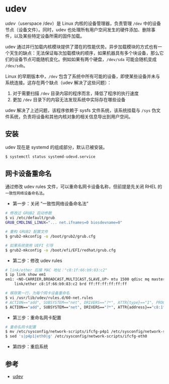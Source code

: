 # udev

_udev_（userspace /dev）是 Linux 内核的设备管理器，负责管理 `/dev` 中的设备节点（设备文件）。同时，udev 也处理所有用户空间发生的硬件添加、删除事件，以及某些特定设备所需的固件加载。

udev 通过并行加载内核模块提供了潜在的性能优势。异步加载模块的方式也有一个天生的缺点：无法保证每次加载模块的顺序，如果机器具有多个块设备，那么它们的设备节点可能随机变化。例如如果有两个硬盘，`/dev/sda` 可能会随机变成 `/dev/sdb`。

Linux 的早期版本中，`/dev` 包含了系统中所有可能的设备，即使某些设备并未与系统连接。这存在两个缺点（udev 解决了这些问题）：

1. 对于需要扫描 `/dev` 目录内容的程序而言，降低了程序的执行速度
2. 更加 `/dev` 目录下的内容无法发现系统中实际存在哪些设备

udev 解决了上述问题，该程序依赖于 sysfs 文件系统，该系统挂载与 `/sys` 伪文件系统，负责将设备和其他内核对象的相关信息导出到用户空间。

## 安装

udev 现在是 systemd 的组成部分，默认已被安装。

```sh
$ systemctl status systemd-udevd.service
```

## 网卡设备重命名

通过修改 udev rules 文件，可以重命名网卡设备名称，但前提是先关闭 RHEL 的 `一致性网络设备命名法`。

* 第一步：关闭 “一致性网络设备命名法”

```bash
# 修改过 GRUB2 启动参数
$ vi /etc/default/grub
GRUB_CMDLINE_LINUX="... net.ifnames=0 biosdevname=0"
```

```bash
# 重构 GRUB2 配置文件
$ grub2-mkconfig -o /boot/grub2/grub.cfg

# 如果系统使用 UEFI 引导
$ grub2-mkconfig -o /boot/efi/EFI/redhat/grub.cfg
```

* 第二步：修改 udev rules

```bash
# link/ether 后接 MAC 地址："c8:1f:66:b9:83:c2"
$ ip link show em1
em1: <NO-CARRIER,BROADCAST,MULTICAST,SLAVE,UP> mtu 1500 qdisc mq master bond0 state DOWN mode DEFAULT group default qlen 1000
    link/ether c8:1f:66:b9:83:c2 brd ff:ff:ff:ff:ff:ff
```

```bash
# 移除第一行，为每个网卡设备重命名
$ vi /usr/lib/udev/rules.d/60-net.rules
# ACTION=="add", SUBSYSTEM=="net", DRIVERS=="?*", ATTR{type}=="1", PROGRAM="/lib/udev/rename_device", RESULT=="?*", NAME="$result"
$ ACTION=="add", SUBSYSTEM=="net", DRIVERS=="?*", ATTR{address}=="c8:1f:66:b9:83:c2", NAME="eth123"
```

* 第三步：重命名网卡配置

```bash
# 重命名网卡配置
$ mv /etc/sysconfig/network-scripts/ifcfg-p4p1 /etc/sysconfig/network-scripts/ifcfg-eth0
$ sed 's|p4p1|eth0|g' /etc/sysconfig/network-scripts/ifcfg-eth0
```

* 第四步：重启系统

## 参考

* [udev](https://wiki.archlinux.org/index.php/Udev_(%E7%AE%80%E4%BD%93%E4%B8%AD%E6%96%87))